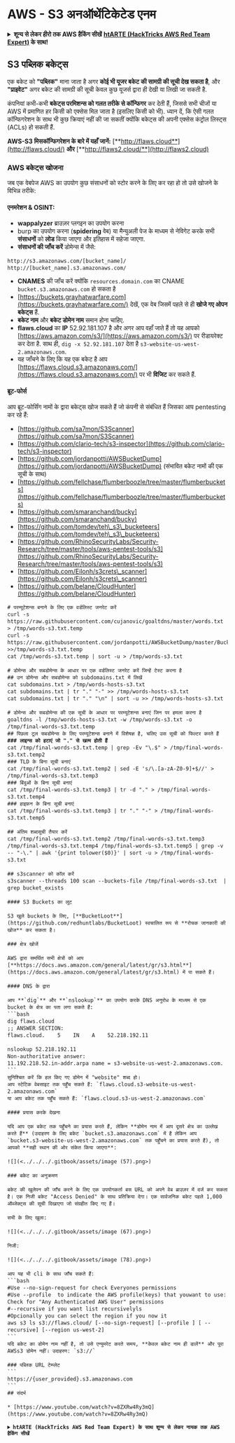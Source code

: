 # AWS - S3 अनऑथेंटिकेटेड एनम

<details>

<summary><strong>शून्य से लेकर हीरो तक AWS हैकिंग सीखें</strong> <a href="https://training.hacktricks.xyz/courses/arte"><strong>htARTE (HackTricks AWS Red Team Expert)</strong></a><strong> के साथ!</strong></summary>

HackTricks का समर्थन करने के अन्य तरीके:

* यदि आप चाहते हैं कि आपकी **कंपनी का विज्ञापन HackTricks में दिखाई दे** या **HackTricks को PDF में डाउनलोड करें**, तो [**सब्सक्रिप्शन प्लान्स**](https://github.com/sponsors/carlospolop) देखें!
* [**आधिकारिक PEASS & HackTricks स्वैग**](https://peass.creator-spring.com) प्राप्त करें
* [**The PEASS Family**](https://opensea.io/collection/the-peass-family) की खोज करें, हमारा एक्सक्लूसिव [**NFTs**](https://opensea.io/collection/the-peass-family) का संग्रह
* 💬 [**Discord group**](https://discord.gg/hRep4RUj7f) में **शामिल हों** या [**telegram group**](https://t.me/peass) में या **Twitter** पर 🐦 [**@carlospolopm**](https://twitter.com/carlospolopm) को **फॉलो करें**.
* **HackTricks** और [**HackTricks Cloud**](https://github.com/carlospolop/hacktricks-cloud) github repos में PRs सबमिट करके अपनी हैकिंग ट्रिक्स शेयर करें.

</details>

## S3 पब्लिक बकेट्स

एक बकेट को **"पब्लिक"** माना जाता है अगर **कोई भी यूजर बकेट की सामग्री की सूची देख सकता है**, और **"प्राइवेट"** अगर बकेट की सामग्री की सूची केवल कुछ यूजर्स द्वारा ही देखी या लिखी जा सकती है.

कंपनियां कभी-कभी **बकेट्स परमिशन्स को गलत तरीके से कॉन्फिगर** कर देती हैं, जिससे सभी चीजों या AWS में प्रमाणित हर किसी को एक्सेस मिल जाता है (इसलिए किसी को भी). ध्यान दें, कि ऐसी गलत कॉन्फिगरेशन के साथ भी कुछ क्रियाएं नहीं की जा सकतीं क्योंकि बकेट्स की अपनी एक्सेस कंट्रोल लिस्ट्स (ACLs) हो सकती हैं.

**AWS-S3 मिसकॉन्फिगरेशन के बारे में यहाँ जानें:** [**http://flaws.cloud**](http://flaws.cloud/) **और** [**http://flaws2.cloud/**](http://flaws2.cloud)

### AWS बकेट्स खोजना

जब एक वेबपेज AWS का उपयोग कुछ संसाधनों को स्टोर करने के लिए कर रहा हो तो उसे खोजने के विभिन्न तरीके:

#### एनमरेशन & OSINT:

* **wappalyzer** ब्राउज़र प्लगइन का उपयोग करना
* burp का उपयोग करना (**spidering** वेब) या मैन्युअली पेज के माध्यम से नेविगेट करके सभी **संसाधनों** को **लोड** किया जाएगा और इतिहास में सहेजा जाएगा.
*   **संसाधनों की जाँच करें** डोमेन्स में जैसे:

```
http://s3.amazonaws.com/[bucket_name]/
http://[bucket_name].s3.amazonaws.com/
```
* **CNAMES** की जाँच करें क्योंकि `resources.domain.com` का CNAME `bucket.s3.amazonaws.com` हो सकता है
* [https://buckets.grayhatwarfare.com](https://buckets.grayhatwarfare.com/) देखें, एक वेब जिसमें पहले से ही **खोजे गए ओपन बकेट्स** हैं.
* **बकेट नाम** और **बकेट डोमेन नाम** समान होना चाहिए.
* **flaws.cloud** का **IP** 52.92.181.107 है और अगर आप वहाँ जाते हैं तो यह आपको [https://aws.amazon.com/s3/](https://aws.amazon.com/s3/) पर रीडायरेक्ट कर देता है. साथ ही, `dig -x 52.92.181.107` देता है `s3-website-us-west-2.amazonaws.com`.
* यह जाँचने के लिए कि यह एक बकेट है आप [https://flaws.cloud.s3.amazonaws.com/](https://flaws.cloud.s3.amazonaws.com/) पर भी **विजिट** कर सकते हैं.

#### ब्रूट-फोर्स

आप ब्रूट-फोर्सिंग नामों के द्वारा बकेट्स खोज सकते हैं जो कंपनी से संबंधित हैं जिसका आप pentesting कर रहे हैं:

* [https://github.com/sa7mon/S3Scanner](https://github.com/sa7mon/S3Scanner)
* [https://github.com/clario-tech/s3-inspector](https://github.com/clario-tech/s3-inspector)
* [https://github.com/jordanpotti/AWSBucketDump](https://github.com/jordanpotti/AWSBucketDump) (संभावित बकेट नामों की एक सूची के साथ)
* [https://github.com/fellchase/flumberboozle/tree/master/flumberbuckets](https://github.com/fellchase/flumberboozle/tree/master/flumberbuckets)
* [https://github.com/smaranchand/bucky](https://github.com/smaranchand/bucky)
* [https://github.com/tomdev/teh\_s3\_bucketeers](https://github.com/tomdev/teh\_s3\_bucketeers)
* [https://github.com/RhinoSecurityLabs/Security-Research/tree/master/tools/aws-pentest-tools/s3](https://github.com/RhinoSecurityLabs/Security-Research/tree/master/tools/aws-pentest-tools/s3)
* [https://github.com/Eilonh/s3crets\_scanner](https://github.com/Eilonh/s3crets\_scanner)
* [https://github.com/belane/CloudHunter](https://github.com/belane/CloudHunter)

<pre class="language-bash"><code class="lang-bash"># परम्यूटेशन्स बनाने के लिए एक वर्डलिस्ट जनरेट करें
curl -s https://raw.githubusercontent.com/cujanovic/goaltdns/master/words.txt > /tmp/words-s3.txt.temp
curl -s https://raw.githubusercontent.com/jordanpotti/AWSBucketDump/master/BucketNames.txt >>/tmp/words-s3.txt.temp
cat /tmp/words-s3.txt.temp | sort -u > /tmp/words-s3.txt

# डोमेन्स और सबडोमेन्स के आधार पर एक वर्डलिस्ट जनरेट करें जिन्हें टेस्ट करना है
## उन डोमेन्स और सबडोमेन्स को subdomains.txt में लिखें
cat subdomains.txt > /tmp/words-hosts-s3.txt
cat subdomains.txt | tr "." "-" >> /tmp/words-hosts-s3.txt
cat subdomains.txt | tr "." "\n" | sort -u >> /tmp/words-hosts-s3.txt

# डोमेन्स और सबडोमेन्स की एक सूची के आधार पर परम्यूटेशन्स बनाएं जिन पर हमला करना है
goaltdns -l /tmp/words-hosts-s3.txt -w /tmp/words-s3.txt -o /tmp/final-words-s3.txt.temp
## पिछला टूल सबडोमेन्स के लिए परम्यूटेशन्स बनाने में विशेषज्ञ है, चलिए उस सूची को फिल्टर करते हैं
<strong>### लाइन्स को हटाएं जो "." से खत्म होती हैं
</strong>cat /tmp/final-words-s3.txt.temp | grep -Ev "\.$" > /tmp/final-words-s3.txt.temp2
### TLD के बिना सूची बनाएं
cat /tmp/final-words-s3.txt.temp2 | sed -E 's/\.[a-zA-Z0-9]+$//' > /tmp/final-words-s3.txt.temp3
### बिंदुओं के बिना सूची बनाएं
cat /tmp/final-words-s3.txt.temp3 | tr -d "." > /tmp/final-words-s3.txt.temp4
### हाइफ़न के बिना सूची बनाएं
cat /tmp/final-words-s3.txt.temp3 | tr "." "-" > /tmp/final-words-s3.txt.temp5

## अंतिम शब्दसूची तैयार करें
cat /tmp/final-words-s3.txt.temp2 /tmp/final-words-s3.txt.temp3 /tmp/final-words-s3.txt.temp4 /tmp/final-words-s3.txt.temp5 | grep -v -- "-\." | awk '{print tolower($0)}' | sort -u > /tmp/final-words-s3.txt

## s3scanner को कॉल करें
s3scanner --threads 100 scan --buckets-file /tmp/final-words-s3.txt  | grep bucket_exists

#### S3 Buckets का लूट

S3 खुले buckets के लिए, [**BucketLoot**](https://github.com/redhuntlabs/BucketLoot) स्वचालित रूप से **रोचक जानकारी की खोज** कर सकता है।

### क्षेत्र खोजें

AWS द्वारा समर्थित सभी क्षेत्रों को आप [**https://docs.aws.amazon.com/general/latest/gr/s3.html**](https://docs.aws.amazon.com/general/latest/gr/s3.html) में पा सकते हैं।

#### DNS के द्वारा

आप **`dig`** और **`nslookup`** का उपयोग करके DNS अनुरोध के माध्यम से एक bucket के क्षेत्र का पता लगा सकते हैं:
```bash
dig flaws.cloud
;; ANSWER SECTION:
flaws.cloud.    5    IN    A    52.218.192.11

nslookup 52.218.192.11
Non-authoritative answer:
11.192.218.52.in-addr.arpa name = s3-website-us-west-2.amazonaws.com.
```
सुनिश्चित करें कि हल किए गए डोमेन में "website" शब्द हो।
आप स्टेटिक वेबसाइट तक पहुँच सकते हैं: `flaws.cloud.s3-website-us-west-2.amazonaws.com`
या आप बकेट तक पहुँच सकते हैं: `flaws.cloud.s3-us-west-2.amazonaws.com`

#### प्रयास करके देखना

यदि आप एक बकेट तक पहुँचने का प्रयास करते हैं, लेकिन **डोमेन नाम में आप दूसरे क्षेत्र का उल्लेख करते हैं** (उदाहरण के लिए बकेट `bucket.s3.amazonaws.com` में है लेकिन आप `bucket.s3-website-us-west-2.amazonaws.com` तक पहुँचने का प्रयास करते हैं), तो आपको **सही स्थान की ओर संकेत किया जाएगा**:

![](<../../../.gitbook/assets/image (57).png>)

### बकेट का अनुक्रमण

बकेट की खुलेपन की जाँच करने के लिए एक उपयोगकर्ता बस URL को अपने वेब ब्राउज़र में दर्ज कर सकता है। एक निजी बकेट "Access Denied" के साथ प्रतिक्रिया देगा। एक सार्वजनिक बकेट पहले 1,000 ऑब्जेक्ट्स की सूची दिखाएगा जो संग्रहीत किए गए हैं।

सभी के लिए खुला:

![](<../../../.gitbook/assets/image (67).png>)

निजी:

![](<../../../.gitbook/assets/image (78).png>)

आप यह भी cli के साथ जाँच सकते हैं:
```bash
#Use --no-sign-request for check Everyones permissions
#Use --profile <PROFILE_NAME> to indicate the AWS profile(keys) that youwant to use: Check for "Any Authenticated AWS User" permissions
#--recursive if you want list recursivelyls
#Opcionally you can select the region if you now it
aws s3 ls s3://flaws.cloud/ [--no-sign-request] [--profile <PROFILE_NAME>] [ --recursive] [--region us-west-2]
```
यदि बकेट का डोमेन नाम नहीं है, तो उसे एन्युमरेट करते समय, **केवल बकेट नाम ही डालें** और पूरा AWSs3 डोमेन नहीं। उदाहरण: `s3://<BUCKETNAME>`

### पब्लिक URL टेम्प्लेट
```
https://{user_provided}.s3.amazonaws.com
```
## संदर्भ

* [https://www.youtube.com/watch?v=8ZXRw4Ry3mQ](https://www.youtube.com/watch?v=8ZXRw4Ry3mQ)

<details>

<summary><strong>htARTE (HackTricks AWS Red Team Expert) के साथ शून्य से लेकर नायक तक AWS हैकिंग सीखें</strong></summary>

HackTricks का समर्थन करने के अन्य तरीके:

* यदि आप चाहते हैं कि आपकी **कंपनी का विज्ञापन HackTricks में दिखाई दे** या **HackTricks को PDF में डाउनलोड करें**, तो [**सब्सक्रिप्शन प्लान्स**](https://github.com/sponsors/carlospolop) देखें!
* [**आधिकारिक PEASS & HackTricks स्वैग**](https://peass.creator-spring.com) प्राप्त करें
* [**The PEASS Family**](https://opensea.io/collection/the-peass-family) की खोज करें, हमारा विशेष [**NFTs**](https://opensea.io/collection/the-peass-family) संग्रह
* 💬 [**Discord group**](https://discord.gg/hRep4RUj7f) में **शामिल हों** या [**telegram group**](https://t.me/peass) में या **Twitter** 🐦 पर **मुझे फॉलो** करें [**@carlospolopm**](https://twitter.com/carlospolopm)**.**
* **HackTricks** के [**github repos**](https://github.com/carlospolop/hacktricks) और [**HackTricks Cloud**](https://github.com/carlospolop/hacktricks-cloud) में PRs सबमिट करके अपनी हैकिंग ट्रिक्स साझा करें।

</details>
